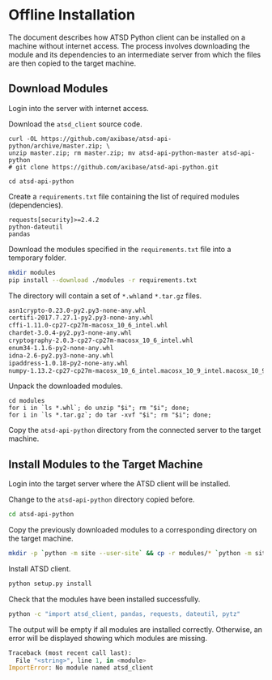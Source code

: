 # Offline Installation

The document describes how ATSD Python client can be installed on a machine without internet access. The process involves downloading the module and its dependencies to an intermediate server from which the files are then copied to the target machine.

## Download Modules

Login into the server with internet access.

Download the `atsd_client` source code.

```
curl -OL https://github.com/axibase/atsd-api-python/archive/master.zip; \
unzip master.zip; rm master.zip; mv atsd-api-python-master atsd-api-python
# git clone https://github.com/axibase/atsd-api-python.git
```

```
cd atsd-api-python
```

Create a `requirements.txt` file containing the list of required modules (dependencies).

```
requests[security]>=2.4.2
python-dateutil
pandas
```

Download the modules specified in the `requirements.txt` file into a temporary folder.

```sh
mkdir modules
pip install --download ./modules -r requirements.txt
```

The directory will contain a set of `*.whl`and `*.tar.gz` files.

```sh
asn1crypto-0.23.0-py2.py3-none-any.whl                                                                                          pandas-0.20.3-cp27-cp27m-macosx_10_6_intel.macosx_10_9_intel.macosx_10_9_x86_64.macosx_10_10_intel.macosx_10_10_x86_64.whl
certifi-2017.7.27.1-py2.py3-none-any.whl                                                                                        pyOpenSSL-17.3.0-py2.py3-none-any.whl
cffi-1.11.0-cp27-cp27m-macosx_10_6_intel.whl                                                                                    pycparser-2.18.tar.gz
chardet-3.0.4-py2.py3-none-any.whl                                                                                              python_dateutil-2.6.1-py2.py3-none-any.whl
cryptography-2.0.3-cp27-cp27m-macosx_10_6_intel.whl                                                                             pytz-2017.2-py2.py3-none-any.whl
enum34-1.1.6-py2-none-any.whl                                                                                                   requests-2.18.4-py2.py3-none-any.whl
idna-2.6-py2.py3-none-any.whl                                                                                                   six-1.11.0-py2.py3-none-any.whl
ipaddress-1.0.18-py2-none-any.whl                                                                                               urllib3-1.22-py2.py3-none-any.whl
numpy-1.13.2-cp27-cp27m-macosx_10_6_intel.macosx_10_9_intel.macosx_10_9_x86_64.macosx_10_10_intel.macosx_10_10_x86_64.whl
```

Unpack the downloaded modules.

```
cd modules
for i in `ls *.whl`; do unzip "$i"; rm "$i"; done;
for i in `ls *.tar.gz`; do tar -xvf "$i"; rm "$i"; done;
```

Copy the `atsd-api-python` directory from the connected server to the target machine.

## Install Modules to the Target Machine

Login into the target server where the ATSD client will be installed.

Change to the `atsd-api-python` directory copied before.

```sh
cd atsd-api-python
```

Copy the previously downloaded modules to a corresponding directory on the target machine.

```sh
mkdir -p `python -m site --user-site` && cp -r modules/* `python -m site --user-site`
```

Install ATSD client.

```sh
python setup.py install
```

Check that the modules have been installed successfully.

```sh
python -c "import atsd_client, pandas, requests, dateutil, pytz"
```

The output will be empty if all modules are installed correctly. Otherwise, an error will be displayed showing which modules are missing.

```python
Traceback (most recent call last):
  File "<string>", line 1, in <module>
ImportError: No module named atsd_client
```
